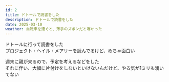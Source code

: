 ```yaml
---
id: 2
title: ドトールで読書をした
description: ドトールで読書をした
date: 2025-03-10
weather: 自転車を漕ぐと、薄手のズボンだと寒かった
---
```


ドトールに行って読書をした  
プロジェクト・ヘイル・メアリーを読んでるけど、めちゃ面白い  
  
週末に親が来るので、予定を考えるなどをした  
それに伴い、大幅に片付けをしないといけないんだけど、やる気が1ミリも湧いてない  
